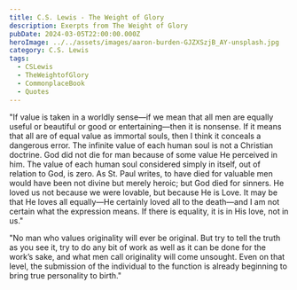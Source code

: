 ```yaml
---
title: C.S. Lewis - The Weight of Glory
description: Exerpts from The Weight of Glory
pubDate: 2024-03-05T22:00:00.000Z
heroImage: ../../assets/images/aaron-burden-GJZXSzjB_AY-unsplash.jpg
category: C.S. Lewis
tags:
  - CSLewis
  - TheWeightofGlory
  - CommonplaceBook
  - Quotes
---
```


"If value is taken in a worldly sense—if we mean that all men are equally useful or beautiful or good or entertaining—then it is nonsense. If it means that all are of equal value as immortal souls, then I think it conceals a dangerous error. The infinite value of each human soul is not a Christian doctrine. God did not die for man because of some value He perceived in him. The value of each human soul considered simply in itself, out of relation to God, is zero. As St. Paul writes, to have died for valuable men would have been not divine but merely heroic; but God died for sinners. He loved us not because we were lovable, but because He is Love. It may be that He loves all equally—He certainly loved all to the death—and I am not certain what the expression means. If there is equality, it is in His love, not in us."

"No man who values originality will ever be original. But try to tell the truth as you see it, try to do any bit of work as well as it can be done for the work’s sake, and what men call originality will come unsought. Even on that level, the submission of the individual to the function is already beginning to bring true personality to birth."